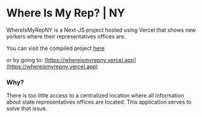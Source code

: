 # Where Is My Rep? | NY

WhereIsMyRepNY is a Next-JS project hosted using Vercel that shows new yorkers where their representatives offices are.

You can visit the compiled project
[here](https://whereismyrepny.vercel.app)

or by going to: [https://whereismyrepny.vercel.app](https://whereismyrepny.vercel.app)

### Why?

There is too little access to a centralized location where all information about state representatives offices are located. This application serves to solve that issue. 
